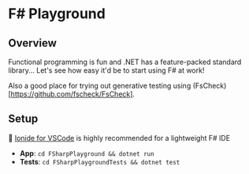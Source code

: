 # F# Playground

## Overview

Functional programming is fun and .NET has a feature-packed standard library... Let's see how easy it'd be to start using F# at work!

Also a good place for trying out generative testing using (FsCheck)[https://github.com/fscheck/FsCheck].

## Setup

:notebook: [Ionide for VSCode](https://github.com/ionide/ionide-vscode-fsharp) is highly recommended for a lightweight F# IDE

- **App**: `cd FSharpPlayground && dotnet run`
- **Tests**: `cd FSharpPlaygroundTests && dotnet test`
